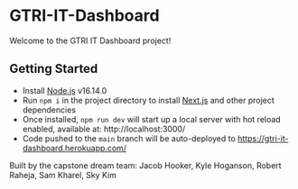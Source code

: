 # GTRI-IT-Dashboard

Welcome to the GTRI IT Dashboard project!

## Getting Started

-   Install [Node.js](https://nodejs.org/en/) v16.14.0
-   Run `npm i` in the project directory to install [Next.js](https://nextjs.org/) and other project dependencies
-   Once installed, `npm run dev` will start up a local server with hot reload enabled, available at: http://localhost:3000/
-   Code pushed to the `main` branch will be auto-deployed to https://gtri-it-dashboard.herokuapp.com/

Built by the capstone dream team: Jacob Hooker, Kyle Hoganson, Robert Raheja, Sam Kharel, Sky Kim
